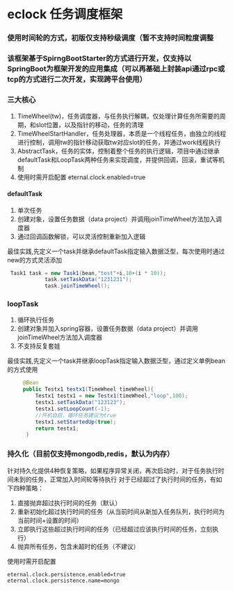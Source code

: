 # eclock 任务调度框架

### 使用时间轮的方式，初版仅支持秒级调度（暂不支持时间粒度调整

### 该框架基于SpirngBootStarter的方式进行开发，仅支持以SpringBoot为框架开发的应用集成（可以再基础上封装api通过rpc或tcp的方式进行二次开发，实现跨平台使用）

### 三大核心

1. TimeWheel(tw)，任务调度器，与任务执行解耦，仅处理计算任务所需要的周期，和slot位置，以及指针的移动，任务的清理
2. TimeWheelStartHandler，任务处理器，本质是一个线程任务，由独立的线程进行控制，调用tw的指针移动获取tw对应slot的任务，并通过work线程执行
3. AbstractTask，任务的实体，控制着整个任务的执行逻辑，项目中通过继承defaultTask和LoopTask两种任务来实现调度，并提供回调，回滚，重试等机制
4. 使用时需开启配置 eternal.clock.enabled=true

#### defaultTask

1. 单次任务
2. 创建对象，设置任务数据（data project）并调用joinTimeWheel方法加入调度器
3. 通过回调函数解锁，可以灵活控制重新加入逻辑

最佳实践,先定义一个task并继承defaultTask指定输入数据泛型，每次使用时通过new的方式灵活添加

```java
 Task1 task = new Task1(bean,"test"+i,10+(i * 10));
            task.setTaskData("1231231");
            task.joinTimeWheel();
```

### loopTask

1. 循环执行任务
2. 创建对象并加入spring容器，设置任务数据（data project）并调用joinTimeWheel方法加入调度器
3. 不支持反复套娃

最佳实践,先定义一个task并继承loopTask指定输入数据泛型，通过定义单例bean的方式使用

```java
     @Bean
     public Testx1 testx1(TimeWheel timeWheel){
         Testx1 testx1 = new Testx1(timeWheel,"loop",100);
         testx1.setTaskData("123123");
         testx1.setLoopCount(-1);
         //开机自启，循环任务建议为true
         testx1.setStartedUp(true);
         return testx1;
      }
```

### 持久化（目前仅支持mongodb,redis，默认为内存）

针对持久化提供4种恢复策略，如果程序异常关闭，再次启动时，对于任务执行时间未到的任务，正常加入时间轮等待执行
对于已经超过了执行时间的任务，有如下四种策略：

1. 直接抛弃超过执行时间的任务（默认）
2. 重新初始化超过执行时间的任务（从当前时间从新加入任务队列，执行时间为当前时间+设置的时间）
3. 立即执行这些超过执行时间的任务（已经超过应该执行时间的任务，立刻执行）
4. 抛弃所有任务，包含未超时的任务（不建议）

使用时需开启配置

```properties
eternal.clock.persistence.enabled=true
eternal.clock.persistence.name=mongo
```
